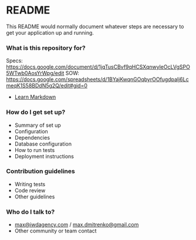 # README #

This README would normally document whatever steps are necessary to get your application up and running.

### What is this repository for? ###

Specs: https://docs.google.com/document/d/1jqTusCBvf9qHCSXqnwyleOcLVgSPO5WTwb0AosYrWpg/edit
SOW: https://docs.google.com/spreadsheets/d/1BYajKwqnGOqbyrOOfugdpalj6LcmeqK1S58BDdN5g2Q/edit#gid=0


* [Learn Markdown](https://bitbucket.org/tutorials/markdowndemo)

### How do I get set up? ###

* Summary of set up
* Configuration
* Dependencies
* Database configuration
* How to run tests
* Deployment instructions

### Contribution guidelines ###

* Writing tests
* Code review
* Other guidelines

### Who do I talk to? ###

* max@iwdagency.com / max.dmitrenko@gmail.com
* Other community or team contact